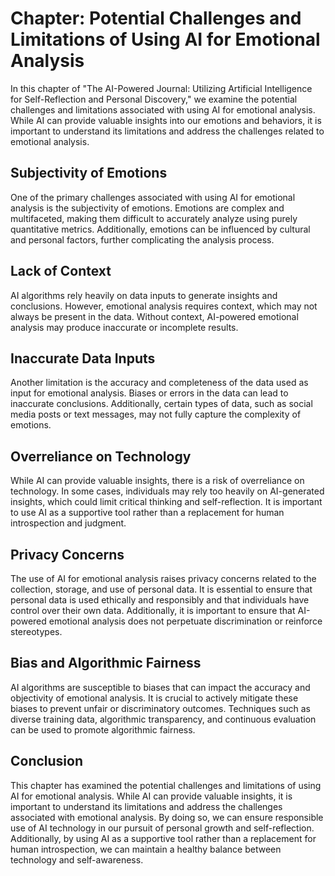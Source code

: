 Chapter: Potential Challenges and Limitations of Using AI for Emotional Analysis
================================================================================

In this chapter of "The AI-Powered Journal: Utilizing Artificial Intelligence for Self-Reflection and Personal Discovery," we examine the potential challenges and limitations associated with using AI for emotional analysis. While AI can provide valuable insights into our emotions and behaviors, it is important to understand its limitations and address the challenges related to emotional analysis.

Subjectivity of Emotions
------------------------

One of the primary challenges associated with using AI for emotional analysis is the subjectivity of emotions. Emotions are complex and multifaceted, making them difficult to accurately analyze using purely quantitative metrics. Additionally, emotions can be influenced by cultural and personal factors, further complicating the analysis process.

Lack of Context
---------------

AI algorithms rely heavily on data inputs to generate insights and conclusions. However, emotional analysis requires context, which may not always be present in the data. Without context, AI-powered emotional analysis may produce inaccurate or incomplete results.

Inaccurate Data Inputs
----------------------

Another limitation is the accuracy and completeness of the data used as input for emotional analysis. Biases or errors in the data can lead to inaccurate conclusions. Additionally, certain types of data, such as social media posts or text messages, may not fully capture the complexity of emotions.

Overreliance on Technology
--------------------------

While AI can provide valuable insights, there is a risk of overreliance on technology. In some cases, individuals may rely too heavily on AI-generated insights, which could limit critical thinking and self-reflection. It is important to use AI as a supportive tool rather than a replacement for human introspection and judgment.

Privacy Concerns
----------------

The use of AI for emotional analysis raises privacy concerns related to the collection, storage, and use of personal data. It is essential to ensure that personal data is used ethically and responsibly and that individuals have control over their own data. Additionally, it is important to ensure that AI-powered emotional analysis does not perpetuate discrimination or reinforce stereotypes.

Bias and Algorithmic Fairness
-----------------------------

AI algorithms are susceptible to biases that can impact the accuracy and objectivity of emotional analysis. It is crucial to actively mitigate these biases to prevent unfair or discriminatory outcomes. Techniques such as diverse training data, algorithmic transparency, and continuous evaluation can be used to promote algorithmic fairness.

Conclusion
----------

This chapter has examined the potential challenges and limitations of using AI for emotional analysis. While AI can provide valuable insights, it is important to understand its limitations and address the challenges associated with emotional analysis. By doing so, we can ensure responsible use of AI technology in our pursuit of personal growth and self-reflection. Additionally, by using AI as a supportive tool rather than a replacement for human introspection, we can maintain a healthy balance between technology and self-awareness.
